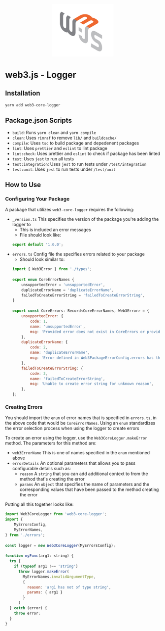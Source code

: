 <p align="center">
  <img src="../../assets/logo/web3js.jpg" width="200" alt="web3.js" />
</p>

# web3.js - Logger

## Installation

```bash
yarn add web3-core-logger
```

## Package.json Scripts

-   `build`: Runs `yarn clean` and `yarn compile`
-   `clean`: Uses `rimraf` to remove `lib/` and `buildcache/`
-   `compile`: Uses `tsc` to build package and depedenent packages
-   `lint`: Uses `prettier` and `eslint` to lint package
-   `lint:check`: Uses prettier and `eslint` to check if package has been linted
-   `test`: Uses `jest` to run all tests
-   `test:integration`: Uses `jest` to run tests under `/test/integration`
-   `test:unit`: Uses `jest` to run tests under `/test/unit`

## How to Use

### Configuring Your Package

A package that utilizes `web3-core-logger` requires the following:

- `_version.ts` This specifies the version of the package you're adding the logger to
  - This is included an error messages
  - File should look like:
  ```javascript
  export default '1.0.0';
  ```
- `errors.ts` Config file the specifies errors related to your package
  - Should look similar to:
  ```javascript
  import { Web3Error } from './types';

  export enum CoreErrorNames {
      unsupportedError = 'unsupportedError',
      duplicateErrorName = 'duplicateErrorName',
      failedToCreateErrorString = 'failedToCreateErrorString',
  }

  export const CoreErrors: Record<CoreErrorNames, Web3Error> = {
      unsupportedError: {
          code: 1,
          name: 'unsupportedError',
          msg: 'Provided error does not exist in CoreErrors or provided Web3PackageErrorConfig',
      },
      duplicateErrorName: {
          code: 2,
          name: 'duplicateErrorName',
          msg: 'Error defined in Web3PackageErrorConfig.errors has the same name as an error in CoreErrors',
      },
      failedToCreateErrorString: {
          code: 3,
          name: 'failedToCreateErrorString',
          msg: 'Unable to create error string for unknown reason',
      },
  };
  ```

### Creating Errors

You should import the `enum` of error names that is specified in `errors.ts`, in the above code that would be `CoreErrorNames`. Using an `enum` standardizes the error selection process when using the logger to create errors

To create an error using the logger, use the `Web3CoreLogger.makeError` method. The parameters for this method are:

- `web3ErrorName` This is one of names specified in the `enum` mentioned above
- `errorDetails` An optional parameters that allows you to pass configurable details such as:
  - `reason` A `string` that you can add additional context to from the method that's creating the error
  - `params` An `object` that specifies the name of parameters and the corresponding values that have been passed to the method creating the error

Putting all this together looks like:

```javascript
import Web3CoreLogger from 'web3-core-logger';
import {
    MyErrorsConfig,
    MyErrorNames,
} from './errors';

const logger = new Web3CoreLogger(MyErrorsConfig);

function myFunc(arg1: string) {
  try {
    if (typeof arg1 !== 'string')
      throw logger.makeError(
        MyErrorNames.invalidArgumentType,
        {
          reason: 'arg1 has not of type string',
          params: { arg1 }
        }
      )
  } catch (error) {
    throw error;
  }
}
```
